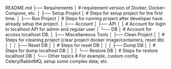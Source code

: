 README.md
    ├── Requirements
    │   # requirement version of Docker, Docker-Compose, etc.
    │
    ├── Setup Project
    │   # Steps for setup project for the first time.
    │
    ├── Run Project
    │   # Steps for running project after developer have already setup the project.
    │
    ├── Account
    │   ├── API
    │   │    # Account for login to localhost API for admin and regular user
    │   └── DB
    │        # Account for access localhost DB.
    │
    ├── Miscellaneous Tools
    │   ├── Clean Project
    │   │   # Steps for cleaning project (clear project docker image/containers, reset db)
    │   │
    │   ├── Reset DB
    │   │    # Steps for reset DB
    │   │
    │   ├── Dump DB
    │   │    # Steps for dump localhost DB
    │   │
    │   └── Restore DB
    │        # Steps for restore localhost DB
    │
    └── Other topics
         # For example, custom config Celery/RabbitMQ, setup some complex data, etc.
